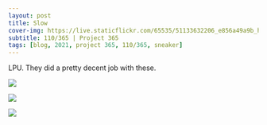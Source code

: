```yaml
---
layout: post
title: Slow
cover-img: https://live.staticflickr.com/65535/51133632206_e856a49a9b_h.jpg
subtitle: 110/365 | Project 365
tags: [blog, 2021, project 365, 110/365, sneaker]
---
```

<style>
  .intro-header.big-img {
    background-position:center 
  }
</style>
LPU. They did a pretty decent job with these.
<p class="post-img-wrap">
  <img src="https://live.staticflickr.com/65535/51134399034_e969ab35fb_h.jpg">
</p>
<p class="post-img-wrap">
  <img src="https://live.staticflickr.com/65535/51133851243_3a1c1e397f_h.jpg">
</p>
<p class="post-img-wrap">
  <img src="https://live.staticflickr.com/65535/51133632206_e856a49a9b_h.jpg">
</p>
